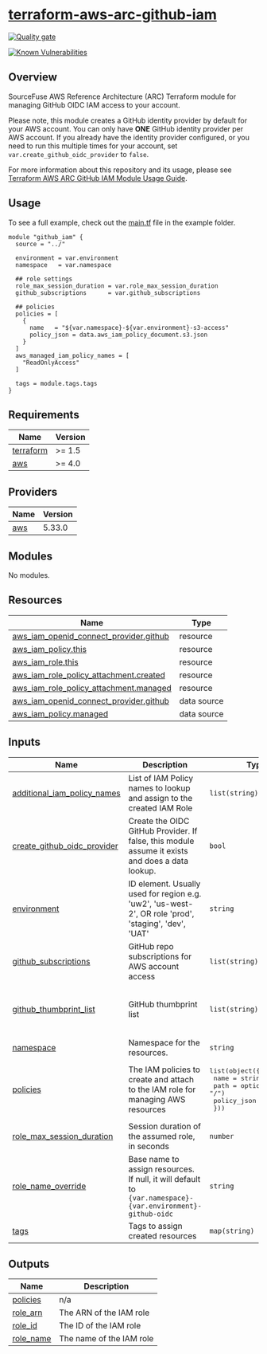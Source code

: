 # [terraform-aws-arc-github-iam](https://github.com/sourcefuse/terraform-aws-arc-github-iam)

[![Quality gate](https://sonarcloud.io/api/project_badges/quality_gate?project=sourcefuse_terraform-aws-arc-github-iam)](https://sonarcloud.io/summary/new_code?id=sourcefuse_terraform-aws-arc-github-iam)

[![Known Vulnerabilities](https://github.com/sourcefuse/terraform-aws-arc-github-iam/actions/workflows/snyk.yaml/badge.svg)](https://github.com/sourcefuse/terraform-aws-arc-github-iam/actions/workflows/snyk.yaml)

## Overview
SourceFuse AWS Reference Architecture (ARC) Terraform module for managing GitHub OIDC IAM access to your account.

Please note, this module creates a GitHub identity provider by default for your AWS account. You can only have **ONE** GitHub identity provider per AWS account.
If you already have the identity provider configured, or you need to run this multiple times for your account, set `var.create_github_oidc_provider` to `false`.

For more information about this repository and its usage, please see [Terraform AWS ARC GitHub IAM Module Usage Guide](https://github.com/sourcefuse/terraform-aws-arc-github-iam/blob/main/.docs/module-usage-guide/README.md).

## Usage
To see a full example, check out the [main.tf](https://github.com/sourcefuse/terraform-aws-arc-github-iam/blob/main/example/main.tf) file in the example folder.

```hcl
module "github_iam" {
  source = "../"

  environment = var.environment
  namespace   = var.namespace

  ## role settings
  role_max_session_duration = var.role_max_session_duration
  github_subscriptions      = var.github_subscriptions

  ## policies
  policies = [
    {
      name   = "${var.namespace}-${var.environment}-s3-access"
      policy_json = data.aws_iam_policy_document.s3.json
    }
  ]
  aws_managed_iam_policy_names = [
    "ReadOnlyAccess"
  ]

  tags = module.tags.tags
}
```

<!-- BEGINNING OF PRE-COMMIT-TERRAFORM DOCS HOOK -->
## Requirements

| Name | Version |
|------|---------|
| <a name="requirement_terraform"></a> [terraform](#requirement\_terraform) | >= 1.5 |
| <a name="requirement_aws"></a> [aws](#requirement\_aws) | >= 4.0 |

## Providers

| Name | Version |
|------|---------|
| <a name="provider_aws"></a> [aws](#provider\_aws) | 5.33.0 |

## Modules

No modules.

## Resources

| Name | Type |
|------|------|
| [aws_iam_openid_connect_provider.github](https://registry.terraform.io/providers/hashicorp/aws/latest/docs/resources/iam_openid_connect_provider) | resource |
| [aws_iam_policy.this](https://registry.terraform.io/providers/hashicorp/aws/latest/docs/resources/iam_policy) | resource |
| [aws_iam_role.this](https://registry.terraform.io/providers/hashicorp/aws/latest/docs/resources/iam_role) | resource |
| [aws_iam_role_policy_attachment.created](https://registry.terraform.io/providers/hashicorp/aws/latest/docs/resources/iam_role_policy_attachment) | resource |
| [aws_iam_role_policy_attachment.managed](https://registry.terraform.io/providers/hashicorp/aws/latest/docs/resources/iam_role_policy_attachment) | resource |
| [aws_iam_openid_connect_provider.github](https://registry.terraform.io/providers/hashicorp/aws/latest/docs/data-sources/iam_openid_connect_provider) | data source |
| [aws_iam_policy.managed](https://registry.terraform.io/providers/hashicorp/aws/latest/docs/data-sources/iam_policy) | data source |

## Inputs

| Name | Description | Type | Default | Required |
|------|-------------|------|---------|:--------:|
| <a name="input_additional_iam_policy_names"></a> [additional\_iam\_policy\_names](#input\_additional\_iam\_policy\_names) | List of IAM Policy names to lookup and assign to the created IAM Role | `list(string)` | `[]` | no |
| <a name="input_create_github_oidc_provider"></a> [create\_github\_oidc\_provider](#input\_create\_github\_oidc\_provider) | Create the OIDC GitHub Provider. If false, this module assume it exists and does a data lookup. | `bool` | `true` | no |
| <a name="input_environment"></a> [environment](#input\_environment) | ID element. Usually used for region e.g. 'uw2', 'us-west-2', OR role 'prod', 'staging', 'dev', 'UAT' | `string` | n/a | yes |
| <a name="input_github_subscriptions"></a> [github\_subscriptions](#input\_github\_subscriptions) | GitHub repo subscriptions for AWS account access | `list(string)` | n/a | yes |
| <a name="input_github_thumbprint_list"></a> [github\_thumbprint\_list](#input\_github\_thumbprint\_list) | GitHub thumbprint list | `list(string)` | <pre>[<br>  "6938fd4d98bab03faadb97b34396831e3780aea1",<br>  "1c58a3a8518e8759bf075b76b750d4f2df264fcd"<br>]</pre> | no |
| <a name="input_namespace"></a> [namespace](#input\_namespace) | Namespace for the resources. | `string` | n/a | yes |
| <a name="input_policies"></a> [policies](#input\_policies) | The IAM policies to create and attach to the IAM role for managing AWS resources | <pre>list(object({<br>    name        = string<br>    path        = optional(string, "/")<br>    policy_json = any<br>  }))</pre> | `[]` | no |
| <a name="input_role_max_session_duration"></a> [role\_max\_session\_duration](#input\_role\_max\_session\_duration) | Session duration of the assumed role, in seconds | `number` | `3600` | no |
| <a name="input_role_name_override"></a> [role\_name\_override](#input\_role\_name\_override) | Base name to assign resources. If null, it will default to `{var.namespace}-{var.environment}-github-oidc` | `string` | `null` | no |
| <a name="input_tags"></a> [tags](#input\_tags) | Tags to assign created resources | `map(string)` | `{}` | no |

## Outputs

| Name | Description |
|------|-------------|
| <a name="output_policies"></a> [policies](#output\_policies) | n/a |
| <a name="output_role_arn"></a> [role\_arn](#output\_role\_arn) | The ARN of the IAM role |
| <a name="output_role_id"></a> [role\_id](#output\_role\_id) | The ID of the IAM role |
| <a name="output_role_name"></a> [role\_name](#output\_role\_name) | The name of the IAM role |
<!-- END OF PRE-COMMIT-TERRAFORM DOCS HOOK -->
